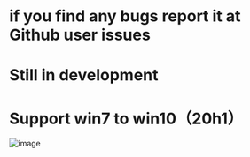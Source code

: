 # if you find any bugs report it at Github user issues
# Still in development
# Support win7 to win10（20h1）



![image](https://github.com/antiwar3/py/blob/master/png/QQ%E5%9B%BE%E7%89%8720191218214022.png)

